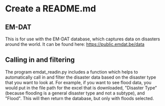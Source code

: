 # Create a README.md

## EM-DAT

This is for use with the EM-DAT database, which captures data on disasters around the world.
It can be found here:
https://public.emdat.be/data

## Calling in and filtering

The program emdat_readin.py includes a function which helps to automatically call in and filter the disaster data based on the disaster type that you want to look at.  For example, if you want to see flood data, you would put in the file path for the excel that is downloaded, "Disaster Type" (because flooding is a general disaster type and not a subtype), and "Flood".  This will then return the database, but only with floods selected.
